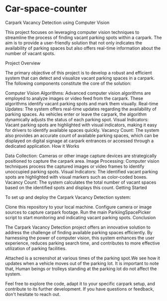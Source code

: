 # Car-space-counter

Carpark Vacancy Detection using Computer Vision

This project focuses on leveraging computer vision techniques to streamline the process of finding vacant parking spots within a carpark. The aim is to provide a user-friendly solution that not only indicates the availability of parking spaces but also offers real-time information about the number of vacant spots.

Project Overview

The primary objective of this project is to develop a robust and efficient system that can detect and visualize vacant parking spaces in a carpark. The following components constitute the core of the solution:

Computer Vision Algorithms: Advanced computer vision algorithms are employed to analyze images or video feed from the carpark. These algorithms identify vacant parking spots and mark them visually.
Real-time Updates: The system offers real-time updates regarding the availability of parking spaces. As vehicles enter or leave the carpark, the algorithm dynamically adjusts the status of each parking spot.
Visual Indicators: Vacant parking spots are highlighted with visual indicators, making it easy for drivers to identify available spaces quickly.
Vacancy Count: The system also provides an accurate count of available parking spaces, which can be displayed on digital signage at carpark entrances or accessed through a dedicated application.
How it Works

Data Collection: Cameras or other image capture devices are strategically positioned to capture the carpark area.
Image Processing: Computer vision techniques process the captured images or video frames to identify unoccupied parking spots.
Visual Indicators: The identified vacant parking spots are highlighted with visual markers such as color-coded boxes.
Vacancy Count: The system calculates the total number of vacant spaces based on the identified spots and displays this count.
Getting Started

To set up and deploy the Carpark Vacancy Detection system:

Clone this repository to your local machine.
Configure camera or image sources to capture carpark footage.
Run the main ParkiingSpacePicker script to start monitoring and indicating vacant parking spots.
Conclusion

The Carpark Vacancy Detection project offers an innovative solution to address the challenge of finding available parking spaces efficiently. By harnessing the power of computer vision, this system enhances the user experience, reduces parking search time, and contributes to more effective utilization of parking facilities.

Attached is a screenshot at various times of the parking spot.We see how it updates when a vehicle moves out of the parking lot. It is important to note that, Human beings or trolleys standing at the parking lot do not affect the system.

Feel free to explore the code, adapt it to your specific carpark setup, and contribute to its further development. If you have questions or feedback, don't hesitate to reach out.




